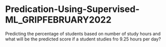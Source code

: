 # Predication-Using-Supervised-ML_GRIPFEBRUARY2022
Predicting the percentage of students based on number of study hours and what will be the predicted score if a student studies fro 9.25 hours per day?

